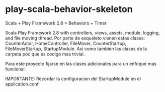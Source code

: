 # play-scala-behavior-skeleton
Scala + Play Framework 2.8 + Behaviors + Timer

Scala Play Framework 2.8 with controllers, views, assets, module, logging, and file moving thread.
Por parte de esqueleto vienen estas clases: CounterActor, HomeController, FileMover, CounterStartup, FileMoverStartup, StartupModule.
Asi como tambien las clases de la carpeta poc que es codigo mas trivial.

Para este proyecto fijarse en las clases adicionales para un enfoque mas funcional.

IMPORTANTE: Recordar la configuracion del StartupModule en el application.conf
